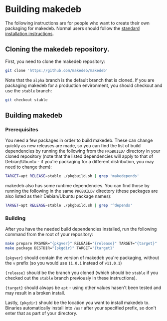 # Building makedeb
The following instructions are for people who want to create their own packaging for makedeb. Normal users should follow the [standard installation instructions](./README.md/#installing).

## Cloning the makedeb repository.
First, you need to clone the makedeb repository:

```sh
git clone 'https://github.com/makedeb/makedeb'
```

Note that the `alpha` branch is the default branch that is cloned. If you are packaging makedeb for a production environment, you should checkout and use the `stable` branch:

```sh
git checkout stable
```

## Building makedeb
### Prerequisites
You need a few packages in order to build makedeb. These can change quickly as new releases are made, so you can find the list of build dependencies by running the following from the `PKGBUILD/` directory in your cloned repository (note that the listed dependencies will apply to that of Debian/Ubuntu - if you're packaging for a different distribution, you may need to change them):

```sh
TARGET=apt RELEASE=stable ./pkgbuild.sh | grep 'makedepends'
```

makedeb also has some runtime dependencies. You can find those by running the following in the same `PKGBUILD/` directory (these packages are also listed as their Debian/Ubuntu package names):

```sh
TARGET=apt RELEASE=stable ./pkgbuild.sh | grep '^depends'
```

### Building
After you have the needed build dependencies installed, run the following command from the root of your repository:

```sh
make prepare PKGVER="{pkgver}" RELEASE="{release}" TARGET="{target}"
make package DESTDIR="{pkgdir}" TARGET="{target}"
```

`{pkgver}` should contain the version of makedeb you're packaging, without the `v` prefix (so you would use `11.0.1` instead of `v11.0.1`)

`{release}` should be the branch you cloned (which should be `stable` if you checked out the `stable` branch previously in these instructions).

`{target}` should always be `apt` - using other values hasen't been tested and may result in a broken install.

Lastly, `{pkgdir}` should be the location you want to install makedeb to. Binaries automatically install into `/usr` after your specified prefix, so don't enter that as part of your directory.
